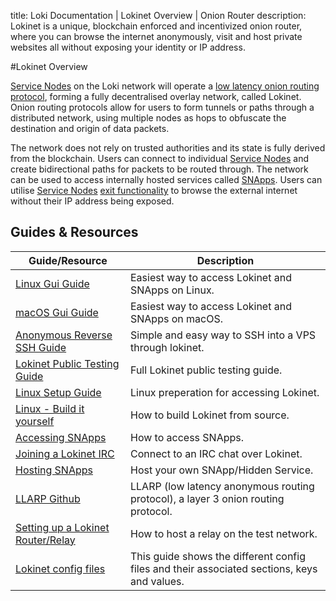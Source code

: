 title: Loki Documentation | Lokinet Overview | Onion Router
description: Lokinet is a unique, blockchain enforced and incentivized onion router, where you can browse the internet anonymously, visit and host private websites all without exposing your identity or IP address.

#Lokinet Overview

[Service Nodes](../ServiceNodes/SNOverview.md) on the Loki network will operate a [low latency onion routing protocol](../Lokinet/LLARP.md), forming a fully decentralised overlay network, called Lokinet. Onion routing protocols allow for users to form tunnels or paths through a distributed network, using multiple nodes as hops to obfuscate the destination and origin of data packets.  

The network does not rely on trusted authorities and its state is fully derived from the blockchain.  Users can connect to individual [Service Nodes](../ServiceNodes/SNOverview.md) and create bidirectional paths for packets to be routed through.  The network can be used to access internally hosted services called [SNApps](../Lokinet/SNApps.md). Users can utilise [Service Nodes](../ServiceNodes/SNOverview.md) [exit functionality](/ServiceNodes/ServiceNodeFunctions/#exit-nodes) to browse the external internet without their IP address being exposed.


## Guides & Resources

| **Guide/Resource**                                                      	| **Description**                                                                             	|
|-------------------------------------------------------------------------	|---------------------------------------------------------------------------------------------	|
| [Linux Gui Guide](../Lokinet/Guides/LokinetGuiGuide.md)                 | Easiest way to access Lokinet and SNApps on Linux.                                                     |
| [macOS Gui Guide](../Lokinet/Guides/LokinetGuiGuide.md)                 | Easiest way to access Lokinet and SNApps on macOS.                                                     |
| [Anonymous Reverse SSH Guide](../Lokinet/Guides/ReverseSSHGuide.md)       | Simple and easy way to SSH into a VPS through lokinet.                                        |
| [Lokinet Public Testing Guide](../Lokinet/Guides/PublicTestingGuide.md) 	| Full Lokinet public testing guide.                                                          	|
| [Linux Setup Guide](../Lokinet/Guides/lokinet-linux-guide.md)             | Linux preperation for accessing Lokinet.                                                      |
| [Linux - Build it yourself](../Lokinet/Guides/Install.md)                 | How to build Lokinet from source.                                                             |
| [Accessing SNApps](../Lokinet/Guides/AccessingSNApps.md)                	| How to access SNApps.                                                                       	|
| [Joining a Lokinet IRC](../Lokinet/Guides/LokinetIRC.md)                	| Connect to an IRC chat over Lokinet.                                                        	|
| [Hosting SNApps](../Lokinet/Guides/HostingSNApps.md)                    	| Host your own SNApp/Hidden Service.                                                         	|
| [LLARP Github](https://github.com/loki-project/loki-network)            	| LLARP (low latency anonymous routing protocol), a layer 3 onion routing protocol.           	|
| [Setting up a Lokinet Router/Relay](../Lokinet/Guides/LokinetRouter.md)   | How to host a relay on the test network.                                                    	|
| [Lokinet config files](../Lokinet/Guides/LokinetConfig.md)              	| This guide shows the different config files and their associated sections, keys and values. 	|
